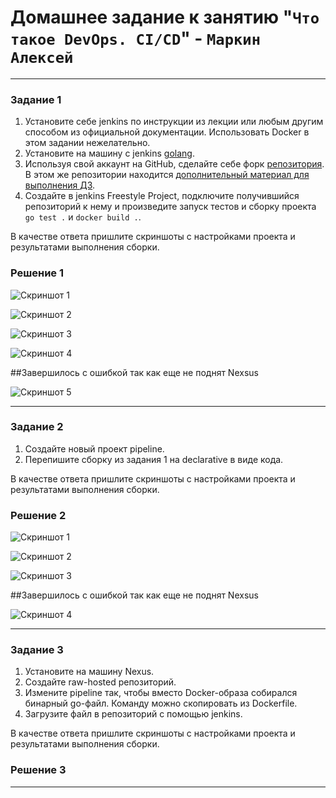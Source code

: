 # Домашнее задание к занятию "`Что такое DevOps. СI/СD`" - `Маркин Алексей`

---

### Задание 1

1. Установите себе jenkins по инструкции из лекции или любым другим способом из официальной документации. Использовать Docker в этом задании нежелательно.
2. Установите на машину с jenkins [golang](https://golang.org/doc/install).
3. Используя свой аккаунт на GitHub, сделайте себе форк [репозитория](https://github.com/netology-code/sdvps-materials.git). В этом же репозитории находится [дополнительный материал для выполнения ДЗ](https://github.com/netology-code/sdvps-materials/blob/main/CICD/8.2-hw.md).
3. Создайте в jenkins Freestyle Project, подключите получившийся репозиторий к нему и произведите запуск тестов и сборку проекта ```go test .``` и  ```docker build .```.

В качестве ответа пришлите скриншоты с настройками проекта и результатами выполнения сборки.

### Решение 1

![Скриншот 1](https://github.com/Markin-AI/8-02/blob/main/img/1-1.png)

![Скриншот 2](https://github.com/Markin-AI/8-02/blob/main/img/1-2.png)

![Скриншот 3](https://github.com/Markin-AI/8-02/blob/main/img/1-3.png)

![Скриншот 4](https://github.com/Markin-AI/8-02/blob/main/img/1-4.png)

##Завершилось с ошибкой так как еще не поднят Nexsus

![Скриншот 5](https://github.com/Markin-AI/8-02/blob/main/img/1-5.png)

---

### Задание 2

1. Создайте новый проект pipeline.
2. Перепишите сборку из задания 1 на declarative в виде кода.

В качестве ответа пришлите скриншоты с настройками проекта и результатами выполнения сборки.

### Решение 2

![Скриншот 1](https://github.com/Markin-AI/8-02/blob/main/img/2-1.png)

![Скриншот 2](https://github.com/Markin-AI/8-02/blob/main/img/2-2.png)

![Скриншот 3](https://github.com/Markin-AI/8-02/blob/main/img/2-3.png)

##Завершилось с ошибкой так как еще не поднят Nexsus

![Скриншот 4](https://github.com/Markin-AI/8-02/blob/main/img/2-4.png)


---

### Задание 3

1. Установите на машину Nexus.
1. Создайте raw-hosted репозиторий.
1. Измените pipeline так, чтобы вместо Docker-образа собирался бинарный go-файл. Команду можно скопировать из Dockerfile.
1. Загрузите файл в репозиторий с помощью jenkins.

В качестве ответа пришлите скриншоты с настройками проекта и результатами выполнения сборки.

### Решение 3


---
